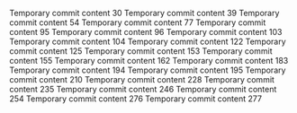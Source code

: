 Temporary commit content 30
Temporary commit content 39
Temporary commit content 54
Temporary commit content 77
Temporary commit content 95
Temporary commit content 96
Temporary commit content 103
Temporary commit content 104
Temporary commit content 122
Temporary commit content 125
Temporary commit content 153
Temporary commit content 155
Temporary commit content 162
Temporary commit content 183
Temporary commit content 194
Temporary commit content 195
Temporary commit content 210
Temporary commit content 228
Temporary commit content 235
Temporary commit content 246
Temporary commit content 254
Temporary commit content 276
Temporary commit content 277
